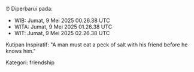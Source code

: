 ⏰ Diperbarui pada:
- WIB: Jumat, 9 Mei 2025 00.26.38 UTC
- WITA: Jumat, 9 Mei 2025 01.26.38 UTC
- WIT: Jumat, 9 Mei 2025 02.26.38 UTC

Kutipan Inspiratif:
"A man must eat a peck of salt with his friend before he knows him."


Kategori: friendship

